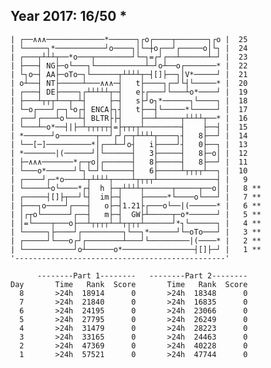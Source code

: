 Year 2017: 16/50 *
------------------------------------------------------------
    | ┌──∧∧∧─────────────*──────┐┌o┌────┬───────┐┌o |  25 
    | └─────┐*───────────┘o────┐│└─┼o┌──┘┌─────o│└┐ |  24 
    | ┌───┬┴┴┴┬──*o───┬────────┘└─┐=┌┘┌──┴──────┴─┘ |  23 
    | ├───┤ NG├─o└───┐└───────────┴─┘o┴──o┌───────* |  22 
    | └┐o─┤ AA├─oTo─┐└──────┬┴┴┴┴┬─┤[]├──┐│V*─────┘ |  21 
    | o┴──┤ NT├─────┴───∧∧∧─┤   t├────┐┌─┘└┤└─────* |  20 
    | ┌───┤ DE├────┐┌┴┴┴┴┴┬─┤   e├┌───┘└───┴o*────┘ |  19 
    | ├───┴┬┬┬┴──┬─┴┤     ├─┤   s├┘o┐*──────┐└────┐ |  18 
    | └─o┌───┘┌─┐└o┌┤ ENCA├┐┤   t├──┤└─────*└─────┘ |  17 
    | ┌──┘┌───┴o└──┴┤ BLTR├├┤    ├──┴─────┬┴┴┴┴┬──* |  16 
    | └───┴─o*──┤|├─┴┬┬┬┬┬┤=├┬┬┬┬┴────────┤    ├──┤ |  15 
    | *──────┘o────────┬──┘┌┘┌─┬┴┴┴┴┬────┐┤   8├──┘ |  14 
    | └──[─]──────────*│┌──┴─┘o┤   i├────┘┤   0├──┐ |  13 
    | *───────|(──────┘│└──────┤   3├─────┤   8├─o│ |  12 
    | ├─∧∧∧───────*┌─┬o│┌──────┤   8├─────┤   8├──┘ |  11 
    | └───o*──────┘└┐└─┘└──────┤   6├─────┴┬┬┬┬┴──┐ |  10 
    | ┌────┘┌─*o────┴┬┴┴┴┴┬────┴┬┬┬┬┴─────────────┤ |   9 
    | └─────┴o└────*┌┤  h ├─┬┴┴┴┴┬──────┬─────┬──o│ |   8 **
    | ┌─────┤[]├┬──┘└┤  im├─┤    ├─────*└────o└───┘ |   7 **
    | ├───┐o────┘┌───┤   o├─┤1.21├┌───o└──|(──────* |   6 **
    | │┌┬o└──────┘┌──┤   m├─┤  GW├┴─────┬─o*──────┘ |   5 **
    | │=└────┬───o├──┴┬┬┬┬┴─┴┬┬┬┬┴──────┘*┐└──────┐ |   4 **
    | └─────┐├────┘┌─────────┐└──┐*──────┘└─oTo───┘ |   3 **
    | ┌─────┘└───o┌┘┌────────┴───┘└─────────|(────* |   2 **
    | └───────────┘o┴──────o*────────────────┤[]├─┘ |   1 **
    '-----------------------------------------------'       

          --------Part 1--------   --------Part 2--------
    Day       Time   Rank  Score       Time   Rank  Score
      8       >24h  18914      0       >24h  18348      0
      7       >24h  21840      0       >24h  16835      0
      6       >24h  24195      0       >24h  23066      0
      5       >24h  27795      0       >24h  26249      0
      4       >24h  31479      0       >24h  28223      0
      3       >24h  33165      0       >24h  24463      0
      2       >24h  47369      0       >24h  40228      0
      1       >24h  57521      0       >24h  47744      0
